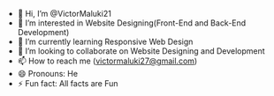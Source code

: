 - 👋 Hi, I’m @VictorMaluki21
- 👀 I’m interested in Website Designing(Front-End and Back-End Development) 
- 🌱 I’m currently learning Responsive Web Design
- 💞️ I’m looking to collaborate on Website Designing and Development
- 📫 How to reach me (victormaluki27@gmail.com)
- 😄 Pronouns: He
- ⚡ Fun fact: All facts are Fun

<!---
VictorMaluki21/VictorMaluki21 is a ✨ special ✨ repository because its `README.md` (this file) appears on your GitHub profile.
You can click the Preview link to take a look at your changes.
--->
